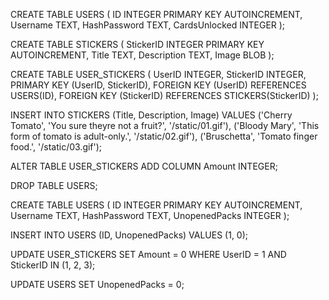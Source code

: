 CREATE TABLE USERS (
    ID INTEGER PRIMARY KEY AUTOINCREMENT,
    Username TEXT,
    HashPassword TEXT,
    CardsUnlocked INTEGER
);

CREATE TABLE STICKERS (
    StickerID INTEGER PRIMARY KEY AUTOINCREMENT,
    Title TEXT,
    Description TEXT,
    Image BLOB
);

CREATE TABLE USER_STICKERS (
    UserID INTEGER,
    StickerID INTEGER,
    PRIMARY KEY (UserID, StickerID),
    FOREIGN KEY (UserID) REFERENCES USERS(ID),
    FOREIGN KEY (StickerID) REFERENCES STICKERS(StickerID)
);

INSERT INTO STICKERS (Title, Description, Image) VALUES
    ('Cherry Tomato', 'You sure theyre not a fruit?', '/static/01.gif'),
    ('Bloody Mary', 'This form of tomato is adult-only.', '/static/02.gif'),
    ('Bruschetta', 'Tomato finger food.', '/static/03.gif');

ALTER TABLE USER_STICKERS
ADD COLUMN Amount INTEGER;

DROP TABLE USERS;

CREATE TABLE USERS (
    ID INTEGER PRIMARY KEY AUTOINCREMENT,
    Username TEXT,
    HashPassword TEXT,
    UnopenedPacks INTEGER
);

INSERT INTO USERS (ID, UnopenedPacks)
VALUES (1, 0);

UPDATE USER_STICKERS
SET Amount = 0
WHERE UserID = 1 AND StickerID IN (1, 2, 3);

UPDATE USERS
SET UnopenedPacks = 0;